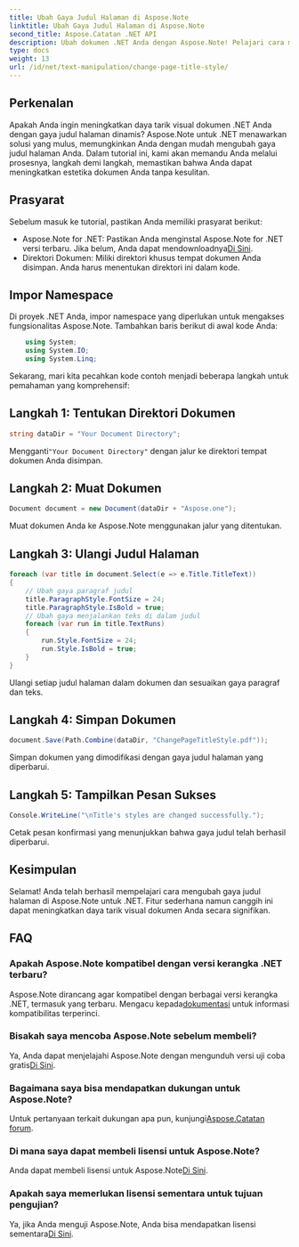 ```yaml
---
title: Ubah Gaya Judul Halaman di Aspose.Note
linktitle: Ubah Gaya Judul Halaman di Aspose.Note
second_title: Aspose.Catatan .NET API
description: Ubah dokumen .NET Anda dengan Aspose.Note! Pelajari cara mengubah gaya judul halaman dengan mudah. Tingkatkan estetika dalam beberapa langkah sederhana.
type: docs
weight: 13
url: /id/net/text-manipulation/change-page-title-style/
---
```

## Perkenalan
Apakah Anda ingin meningkatkan daya tarik visual dokumen .NET Anda dengan gaya judul halaman dinamis? Aspose.Note untuk .NET menawarkan solusi yang mulus, memungkinkan Anda dengan mudah mengubah gaya judul halaman Anda. Dalam tutorial ini, kami akan memandu Anda melalui prosesnya, langkah demi langkah, memastikan bahwa Anda dapat meningkatkan estetika dokumen Anda tanpa kesulitan.
## Prasyarat
Sebelum masuk ke tutorial, pastikan Anda memiliki prasyarat berikut:
-  Aspose.Note for .NET: Pastikan Anda menginstal Aspose.Note for .NET versi terbaru. Jika belum, Anda dapat mendownloadnya[Di Sini](https://releases.aspose.com/note/net/).
- Direktori Dokumen: Miliki direktori khusus tempat dokumen Anda disimpan. Anda harus menentukan direktori ini dalam kode.
## Impor Namespace
Di proyek .NET Anda, impor namespace yang diperlukan untuk mengakses fungsionalitas Aspose.Note. Tambahkan baris berikut di awal kode Anda:
```csharp
    using System;
    using System.IO;
    using System.Linq;
```
Sekarang, mari kita pecahkan kode contoh menjadi beberapa langkah untuk pemahaman yang komprehensif:
## Langkah 1: Tentukan Direktori Dokumen
```csharp
string dataDir = "Your Document Directory";
```
 Mengganti`"Your Document Directory"` dengan jalur ke direktori tempat dokumen Anda disimpan.
## Langkah 2: Muat Dokumen
```csharp
Document document = new Document(dataDir + "Aspose.one");
```
Muat dokumen Anda ke Aspose.Note menggunakan jalur yang ditentukan.
## Langkah 3: Ulangi Judul Halaman
```csharp
foreach (var title in document.Select(e => e.Title.TitleText))
{
    // Ubah gaya paragraf judul
    title.ParagraphStyle.FontSize = 24;
    title.ParagraphStyle.IsBold = true;
    // Ubah gaya menjalankan teks di dalam judul
    foreach (var run in title.TextRuns)
    {
        run.Style.FontSize = 24;
        run.Style.IsBold = true;
    }
}
```
Ulangi setiap judul halaman dalam dokumen dan sesuaikan gaya paragraf dan teks.
## Langkah 4: Simpan Dokumen
```csharp
document.Save(Path.Combine(dataDir, "ChangePageTitleStyle.pdf"));
```
Simpan dokumen yang dimodifikasi dengan gaya judul halaman yang diperbarui.
## Langkah 5: Tampilkan Pesan Sukses
```csharp
Console.WriteLine("\nTitle's styles are changed successfully.");
```
Cetak pesan konfirmasi yang menunjukkan bahwa gaya judul telah berhasil diperbarui.
## Kesimpulan
Selamat! Anda telah berhasil mempelajari cara mengubah gaya judul halaman di Aspose.Note untuk .NET. Fitur sederhana namun canggih ini dapat meningkatkan daya tarik visual dokumen Anda secara signifikan.
## FAQ
### Apakah Aspose.Note kompatibel dengan versi kerangka .NET terbaru?
Aspose.Note dirancang agar kompatibel dengan berbagai versi kerangka .NET, termasuk yang terbaru. Mengacu kepada[dokumentasi](https://reference.aspose.com/note/net/) untuk informasi kompatibilitas terperinci.
### Bisakah saya mencoba Aspose.Note sebelum membeli?
 Ya, Anda dapat menjelajahi Aspose.Note dengan mengunduh versi uji coba gratis[Di Sini](https://releases.aspose.com/).
### Bagaimana saya bisa mendapatkan dukungan untuk Aspose.Note?
 Untuk pertanyaan terkait dukungan apa pun, kunjungi[Aspose.Catatan forum](https://forum.aspose.com/c/note/28).
### Di mana saya dapat membeli lisensi untuk Aspose.Note?
 Anda dapat membeli lisensi untuk Aspose.Note[Di Sini](https://purchase.aspose.com/buy).
### Apakah saya memerlukan lisensi sementara untuk tujuan pengujian?
 Ya, jika Anda menguji Aspose.Note, Anda bisa mendapatkan lisensi sementara[Di Sini](https://purchase.aspose.com/temporary-license/).